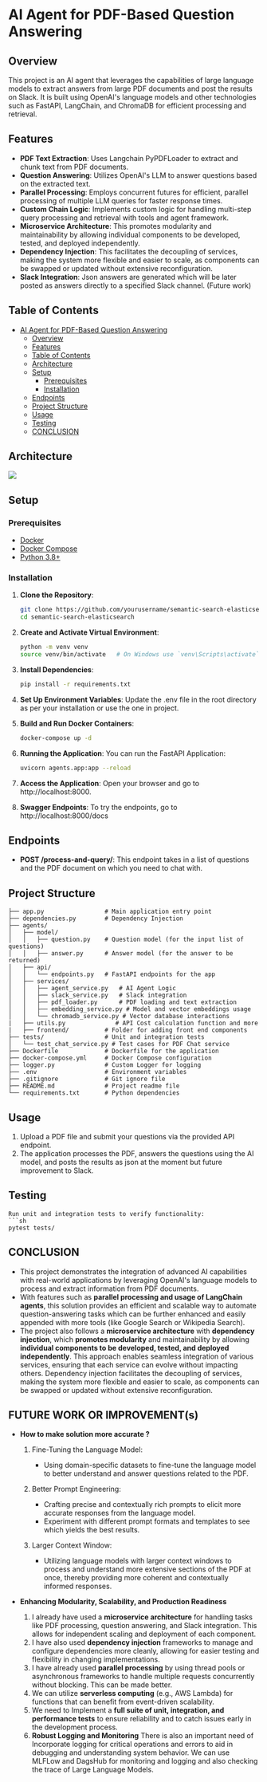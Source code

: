# AI Agent for PDF-Based Question Answering

## Overview

This project is an AI agent that leverages the capabilities of large language models to extract answers from large PDF documents and post the results on Slack. It is built using OpenAI's language models and other technologies such as FastAPI, LangChain, and ChromaDB for efficient processing and retrieval.

## Features

- **PDF Text Extraction**: Uses Langchain PyPDFLoader to extract and chunk text from PDF documents.
- **Question Answering**: Utilizes OpenAI's LLM to answer questions based on the extracted text.
- **Parallel Processing**: Employs concurrent futures for efficient, parallel processing of multiple LLM queries for faster response times.
- **Custom Chain Logic**: Implements custom logic for handling multi-step query processing and retrieval with tools and agent framework.
- **Microservice Architecture**: This promotes modularity and maintainability by allowing individual components to be developed, tested, and deployed independently.
- **Dependency Injection**: This facilitates the decoupling of services, making the system more flexible and easier to scale, as components can be swapped or updated without extensive reconfiguration.
- **Slack Integration**: Json answers are generated which will be later posted as answers directly to a specified Slack channel. (Future work)

## Table of Contents

- [AI Agent for PDF-Based Question Answering](#ai-agent-for-pdf-based-question-answering)
  - [Overview](#overview)
  - [Features](#features)
  - [Table of Contents](#table-of-contents)
  - [Architecture](#architecture)
  - [Setup](#setup)
    - [Prerequisites](#prerequisites)
    - [Installation](#installation)
  - [Endpoints](#endpoints)
  - [Project Structure](#project-structure)
  - [Usage](#usage)
  - [Testing](#testing)
  - [CONCLUSION](#conclusion)

## Architecture
![](diagrams/architecture.gif)

## Setup

### Prerequisites

- [Docker](https://www.docker.com/)
- [Docker Compose](https://docs.docker.com/compose/)
- [Python 3.8+](https://www.python.org/)

### Installation

1. **Clone the Repository**:
   ```sh
   git clone https://github.com/yourusername/semantic-search-elasticsearch.git
   cd semantic-search-elasticsearch

2. **Create and Activate Virtual Environment**:

    ```sh
    python -m venv venv
    source venv/bin/activate   # On Windows use `venv\Scripts\activate`

3. **Install Dependencies**:

    ```sh
    pip install -r requirements.txt
4. **Set Up Environment Variables**:
    Update the .env file in the root directory as per your installation or use the one in project.

5. **Build and Run Docker Containers**:
    ```sh
    docker-compose up -d


6. **Running the Application**:
    You can run the FastAPI Application:
    ```sh
    uvicorn agents.app:app --reload

7. **Access the Application**:
    Open your browser and go to http://localhost:8000.

8. **Swagger Endpoints**:
    To try the endpoints, go to http://localhost:8000/docs
    

## Endpoints
- **POST /process-and-query/**: This endpoint takes in a list of questions and the PDF document on which you need to chat with. 

## Project Structure

    ├── app.py                 # Main application entry point
    ├── dependencies.py        # Dependency Injection
    ├── agents/
    │   ├── model/
    │   │   ├── question.py    # Question model (for the input list of questions)
    │   │   ├── answer.py      # Answer model (for the answer to be returned)
    │   ├── api/
    │   │   └── endpoints.py   # FastAPI endpoints for the app
    │   ├── services/
    │   │   ├── agent_service.py   # AI Agent Logic
    │   │   ├── slack_service.py   # Slack integration
    │   │   ├── pdf_loader.py      # PDF loading and text extraction
    │   │   ├── embedding_service.py # Model and vector embeddings usage
    │   │   └── chromadb_service.py # Vector database interactions
    |   ├── utils.py              # API Cost calculation function and more
    |   ├── frontend/          # Folder for adding front end components
    ├── tests/                 # Unit and integration tests
    │   └── test_chat_service.py # Test cases for PDF Chat service
    ├── Dockerfile             # Dockerfile for the application
    ├── docker-compose.yml     # Docker Compose configuration
    ├── logger.py              # Custom Logger for logging 
    ├── .env                   # Environment variables
    ├── .gitignore             # Git ignore file
    ├── README.md              # Project readme file
    └── requirements.txt       # Python dependencies

## Usage
1. Upload a PDF file and submit your questions via the provided API endpoint.
2. The application processes the PDF, answers the questions using the AI model, and posts the results as json at the moment but future improvement to Slack.

## Testing
    Run unit and integration tests to verify functionality:
    ```sh
    pytest tests/

## CONCLUSION
- This project demonstrates the integration of advanced AI capabilities with real-world applications by leveraging OpenAI's language models to process and extract information from PDF documents.
- With features such as **parallel processing and usage of LangChain agents**, this solution provides an efficient and scalable way to automate question-answering tasks which can be further enhanced and easily appended with more tools (like Google Search or Wikipedia Search).
- The project also follows a **microservice architecture** with **dependency injection**, which **promotes modularity** and maintainability by allowing **individual components to be developed, tested, and deployed independently**. This approach enables seamless integration of various services, ensuring that each service can evolve without impacting others. Dependency injection facilitates the decoupling of services, making the system more flexible and easier to scale, as components can be swapped or updated without extensive reconfiguration.

## FUTURE WORK OR IMPROVEMENT(s)

- **How to make solution more accurate ?**
  1. Fine-Tuning the Language Model:
     - Using domain-specific datasets to fine-tune the language model to better understand and answer questions related to the PDF.

  2. Better Prompt Engineering:
     - Crafting precise and contextually rich prompts to elicit more accurate responses from the language model.
     - Experiment with different prompt formats and templates to see which yields the best results.

  3. Larger Context Window:
     - Utilizing language models with larger context windows to process and understand more extensive sections of the PDF at once,
     thereby providing more coherent and contextually informed responses.

 - **Enhancing Modularity, Scalability, and Production Readiness**

    1. I already have used a **microservice architecture** for handling tasks like PDF processing, question answering, and Slack integration. This allows for independent scaling and deployment of each component.
    2. I have also used **dependency injection** frameworks to manage and configure dependencies more cleanly, allowing for easier testing and flexibility in changing implementations.
    3. I have already used **parallel processing** by using thread pools or asynchronous frameworks to handle multiple requests concurrently without blocking. This can be made better.
    4. We can utilize **serverless computing** (e.g., AWS Lambda) for functions that can benefit from event-driven scalability.
    5. We need to Implement a **full suite of unit, integration, and performance tests** to ensure reliability and to catch issues early in the development process.
    6. **Robust Logging and Monitoring** There is also an important need of Incorporate logging for critical operations and errors to aid in debugging and understanding system behavior.
       We can use MLFLow and DagsHub for monitoring and logging and also checking the trace of Large Language Models.

